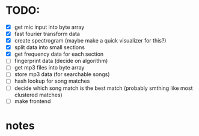 # TODO:
- [X] get mic input into byte array
- [X] fast fourier transform data
- [X] create spectrogram (maybe make a quick visualizer for this?)
- [X] split data into small sections
- [X] get frequency data for each section
- [ ] fingerprint data (decide on algorithm)
- [ ] get mp3 files into byte array
- [ ] store mp3 data (for searchable songs)
- [ ] hash lookup for song matches
- [ ] decide which song match is the best match (probably smthing like most clustered matches)
- [ ] make frontend

# notes
